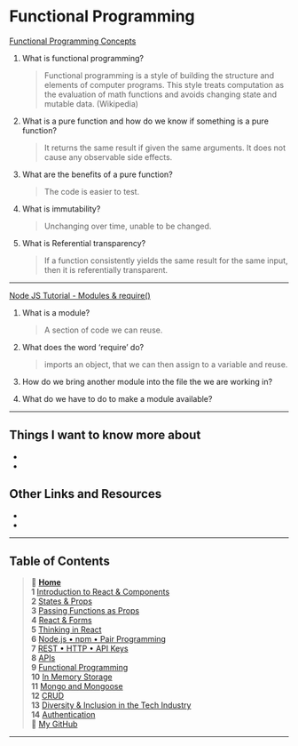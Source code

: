 # Functional Programming

[Functional Programming Concepts](https://medium.com/the-renaissance-developer/concepts-of-functional-programming-in-javascript-6bc84220d2aa)

1. What is functional programming?
    > Functional programming is a style of building the structure and elements of computer programs. This style treats computation as the evaluation of math functions and avoids changing state and mutable data. (Wikipedia)

2. What is a pure function and how do we know if something is a pure function?
    > It returns the same result if given the same arguments.
    > It does not cause any observable side effects.

3. What are the benefits of a pure function?
    > The code is easier to test.
4. What is immutability?
    > Unchanging over time, unable to be changed.
5. What is Referential transparency?
    > If a function consistently yields the same result for the same input, then it is referentially transparent.

_____

[Node JS Tutorial - Modules & require()](https://www.youtube.com/watch?v=xHLd36QoS4k)

1. What is a module?
    > A section of code we can reuse.
2. What does the word ‘require’ do?
    > imports an object, that we can then assign to a variable and reuse.
3. How do we bring another module into the file the we are working in?
    >
4. What do we have to do to make a module available?
    >
_____

## Things I want to know more about

-
-

## Other Links and Resources

-
-

_____

## Table of Contents

> 🏡 [**Home**](https://mistidinzy.github.io/ReadingNotes/) <br>
> **1** [Introduction to React & Components](/read01.md)<br>
> **2** [States & Props](/read02.md)<br>
> **3** [Passing Functions as Props](/read03.md)<br>
> **4** [React & Forms](/read04.md)<br>
> **5** [Thinking in React](/read05.md)<br>
> **6** [Node.js • npm • Pair Programming](/read06.md)<br>
> **7** [REST • HTTP • API Keys](/read07.md)<br>
> **8** [APIs](/read08.md)<br>
> **9** [Functional Programming](/read09.md)<br>
> **10** [In Memory Storage](/read10.md)<br>
> **11** [Mongo and Mongoose](/read11.md)<br>
> **12** [CRUD](/read12.md)<br>
> **13** [Diversity & Inclusion in the Tech Industry](/read13.md)<br>
> **14** [Authentication](/read14.md)<br>
> 🐙 [My GitHub](https://github.com/mistidinzy)

_____
